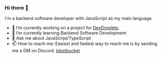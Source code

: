 ### Hi there 👋

I'm a backend software developer with JavaScript as my main language.

- 🔭 I’m currently working on a project for [DevDroplets](https://devdroplets.com/).
- 🌱 I’m currently learning Backend Software Development
- 💬 Ask me about JavaScript/TypeScript
- 📫 How to reach me: Easiest and fastest way to reach me is by sending me a DM on Discord. [blastbucket]()

<!--
**TimVerkleij/TimVerkleij** is a ✨ _special_ ✨ repository because its `README.md` (this file) appears on your GitHub profile.

Here are some ideas to get you started:

- 👯 I’m looking to collaborate on ...
- 🤔 I’m looking for help with ...
- 😄 Pronouns: ...
- ⚡ Fun fact: ...
-->
